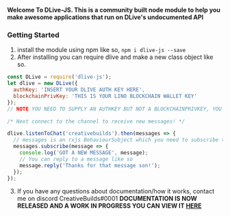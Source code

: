 **Welcome To DLive-JS. This is a community built node module to help you make awesome applications that run on DLive's undocumented API**

### Getting Started

1.  install the module using npm like so, `npm i dlive-js --save`
2.  After installing you can require dlive and make a new class object like so.

```javascript
const DLive = require('dlive-js');
let dlive = new DLive({
  authKey: 'INSERT YOUR DLIVE AUTH KEY HERE',
  blockchainPrivKey: 'THIS IS YOUR LINO BLOCKCHAIN WALLET KEY'
});
// NOTE YOU NEED TO SUPPLY AN AUTHKEY BUT NOT A BLOCKCHAINPRIVKEY, YOU ONLY NEED TO SUPPLY THAT IF YOU WANT TO USE THE SEND LINO FUNCTION.

/* Next connect to the channel to receive new messages! */

dlive.listenToChat('creativebuilds').then(messages => {
  // messages is an rxjs BehaviourSubject which you need to subscribe to, and it will run the function every time a new message is found!
  messages.subscribe(message => {
    console.log('GOT A NEW MESSAGE', message);
    // You can reply to a message like so
    message.reply('Thanks for that message son!');
  });
});
```

3. If you have any questions about documentation/how it works, contact me on discord CreativeBuilds#0001 **DOCUMENTATION IS NOW RELEASED AND A WORK IN PROGRESS YOU CAN VIEW IT [HERE](https://github.com/CreativeBuilds/dlive-js/wiki)**
